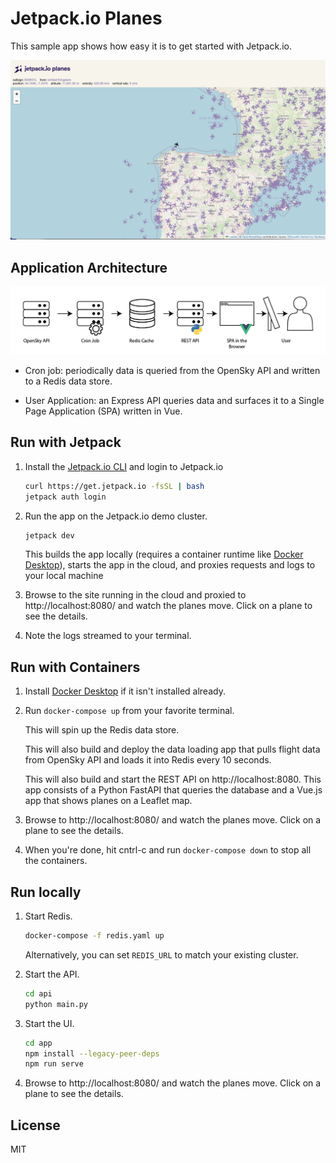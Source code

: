 Jetpack.io Planes
=================

This sample app shows how easy it is to get started with Jetpack.io.

![Jetpack.io Planes](app-screenshot.png)


## Application Architecture

![Jetpack.io Planes](airplane-architecture.png)

- Cron job: periodically data is queried from the OpenSky API and written to a Redis data store.

- User Application: an Express API queries data and surfaces it to a Single Page Application (SPA) written in Vue.


## Run with Jetpack

1. Install the [Jetpack.io CLI](https://www.jetpack.io/docs/getting-started/quickstart) and login to Jetpack.io

   ```sh
   curl https://get.jetpack.io -fsSL | bash
   jetpack auth login
   ```

2. Run the app on the Jetpack.io demo cluster.

   ```sh
   jetpack dev
   ```

   This builds the app locally (requires a container runtime like [Docker Desktop](https://www.docker.com/products/docker-desktop)), starts the app in the cloud, and proxies requests and logs to your local machine

3. Browse to the site running in the cloud and proxied to http://localhost:8080/ and watch the planes move.  Click on a plane to see the details.

4. Note the logs streamed to your terminal.


## Run with Containers

1. Install [Docker Desktop](https://www.docker.com/products/docker-desktop) if it isn't installed already.

2. Run `docker-compose up` from your favorite terminal.

   This will spin up the Redis data store.

   This will also build and deploy the data loading app that pulls flight data from OpenSky API and loads it into Redis every 10 seconds.

   This will also build and start the REST API on http://localhost:8080.  This app consists of a Python FastAPI that queries the database and a Vue.js app that shows planes on a Leaflet map.

3. Browse to http://localhost:8080/ and watch the planes move.  Click on a plane to see the details.

4. When you're done, hit cntrl-c and run `docker-compose down` to stop all the containers.


## Run locally

1. Start Redis.

   ```sh
   docker-compose -f redis.yaml up
   ```

   Alternatively, you can set `REDIS_URL` to match your existing cluster.

2. Start the API.

   ```sh
   cd api
   python main.py
   ```

3. Start the UI.

   ```sh
   cd app
   npm install --legacy-peer-deps
   npm run serve
   ```

4. Browse to http://localhost:8080/ and watch the planes move.  Click on a plane to see the details.


## License

MIT
